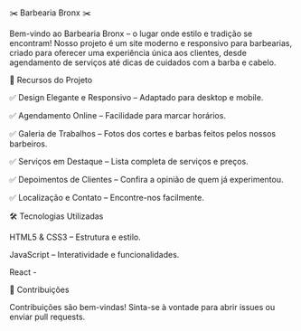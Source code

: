✂️ Barbearia Bronx ✂️


Bem-vindo ao Barbearia  Bronx – o lugar onde estilo e tradição se encontram! Nosso projeto é um site moderno e responsivo para barbearias, criado para oferecer uma experiência única aos clientes, desde agendamento de serviços até dicas de cuidados com a barba e cabelo.

🚀 Recursos do Projeto

✅ Design Elegante e Responsivo – Adaptado para desktop e mobile.

✅ Agendamento Online – Facilidade para marcar horários.

✅ Galeria de Trabalhos – Fotos dos cortes e barbas feitos pelos nossos barbeiros.

✅ Serviços em Destaque – Lista completa de serviços e preços.

✅ Depoimentos de Clientes – Confira a opinião de quem já experimentou.

✅ Localização e Contato – Encontre-nos facilmente.


🛠️ Tecnologias Utilizadas

HTML5 & CSS3 – Estrutura e estilo.

JavaScript – Interatividade e funcionalidades.

React - 


🤝 Contribuições

Contribuições são bem-vindas! Sinta-se à vontade para abrir issues ou enviar pull requests.
